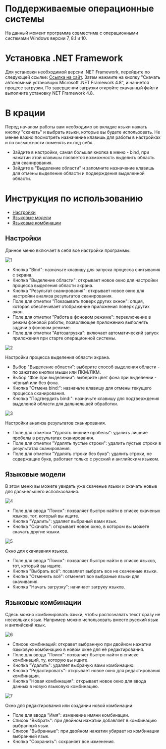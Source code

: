 # Поддерживаемые операционные системы
На данный момент программа совместима с операционными системами Windows версии 7, 8.1 и 10.

# Установка .NET Framework
Для установки необходимой версии .NET Framework, перейдите по следующей ссылке: [Ссылка на сайт](https://support.microsoft.com/ru-ru/topic/microsoft-net-framework-4-8-автономный-установщик-для-windows-9d23f658-3b97-68ab-d013-aa3c3e7495e0). Затем нажмите на кнопку "Скачать автономный установщик Microsoft .NET Framework 4.8", и начнется процесс загрузки. По завершении загрузки откройте скачанный файл и выполните установку NET Framework 4.8.

# В крации
Перед началом работы вам необходимо во вкладке языки нажать кнопку "скачать" и выбрать языки, которые вы будете использовать.
Не менее важно посмотреть назначение клавишь для работы в настройках и по возможности поменять их под себя. 
- Зайдите в настройки, самая большая кнопка в меню - bind, при нажатии этой клавишы появяется возможность выделить область для сканирования. 
- Зайдите в "Выделение области" и запомните назначение клавишь для отмены выделение области и подверждения выделенной области.

# Инструкция по использованию
- [Настройки](#настройки)
- [Языковые модели](#языковые-модели)
- [Языковые комбинации](#языковые-комбинации)

## Настройки
Данное меню включает в себя все настройки программы.

![1](https://github.com/Nerx2008/SceenshotTextRecognizer/assets/102707294/66b812cd-8492-43fd-af9d-dd23f5432baa)
- Кнопка "Bind": назначьте клавишу для запуска процесса считывания с экрана.
- Кнопка "Выделение области": открывает новое окно для настройки процесса выделения области экрана.
- Кнопка "Результат сканирования": открывает новое окно для настройки анализа результатов сканирования.
- Поле для отметки "Показывать поверх других окнон": опция, которая обеспечивает отображение приложения поверх других окон.
- Поле для отметки "Работа в фоновом режиме": переключение в режим фоновой работы, позволяющее приложению выполнять задачи в фоновом режиме.
- Поле для отметки "Автозагрузка": включает автоматический запуск приложения при старте операционной системы.
  
![2](https://github.com/Nerx2008/SceenshotTextRecognizer/assets/102707294/1d041415-5cdc-4f6a-b886-ad5931a242b9)

Настройки процесса выделения области экрана.
- Выбор "Выделение области": выберите способ выделения области - по зажатию кнопки мыши или ПКМ/ЛКМ.
- Выбор "Фон при выделении": выберите цвет фона при выделении - чёрный или без фона.
- Кнопка "Отмена bind:": назначьте клавишу для отмены текущего процесса сканирования.
- Кнопка "Подтвердить bind:": назначьте клавишу для подтверждения выделеной области для дальнельшей обработки.

![3](https://github.com/Nerx2008/SceenshotTextRecognizer/assets/102707294/6346d879-4de7-4e43-b6ca-0ea82c3ac067)

Настройки анализа результатов сканирования.
- Поле для отметки "Удалять лишние пробелы": удалить лишние пробелы в результатах сканирования.
- Поле для отметки "Удалять пустые строки": удалить пустые строки в результатах сканирования.
- Поле для отметки "Удалять строки без букв": удалить строки, не содержащие букв, работает только с русский и английским языком.

## Языковые модели
В этом меню вы можете увидеть уже скаченые языки и скачать новые для дальнельшего использования.

![4](https://github.com/Nerx2008/SceenshotTextRecognizer/assets/102707294/4847136f-1466-49d4-bb15-eb7b36ff0c5e)
- Поле для ввода "Поиск": позваляет быстро найти в списке скаченых языков, тот, который вы ищите.
- Кнопка "Удалить": удаляет выбраный вами язык.
- Кнопка "Скачать": открывает новое окно, в котором вы можете скачать другие языки.

![5](https://github.com/Nerx2008/SceenshotTextRecognizer/assets/102707294/01670ed2-a40b-4f93-8b84-5ff0ea63d6fe)

Окно для скачивания языков.
- Поле для ввода "Поиск": позваляет быстро найти в списке языков, тот, который вы ищите.
- Кнопка "Выбрать всё": позваляет выбрать все не скаченные языки.
- Кнопка "Отменить всё": отменяет все выбраные языки для скачивания.
- Кнопка "Начать загрузку": начинает загруку языков.
    
## Языковые комбинации
Сдесь можно комбинировать языки, чтобы распознавать текст сразу не нескольких язык. Например можно использовать вместе русский язык и английский язык.

![6](https://github.com/Nerx2008/SceenshotTextRecognizer/assets/102707294/cc6eafa4-be59-4ec4-8f9c-f1d584b668ff)
- Список комбинаций: откравет выбранную при двойном нажатии языковую комбинацию в новом окне для её редактирования.
- Поле для ввода "Поиск": позваляет быстро найти в списке комбинаций, ту, которую вы ищите.
- Кнопка "Удалить": удаляет выбраную вами комбинацию.
- Кнопка "Редактировать": открывает новое окно для редактирования комбинации.
- Кнопка "Новая комбинация": открывает новое окно для ввода данных в новую языковую комбинацию.

![7](https://github.com/Nerx2008/SceenshotTextRecognizer/assets/102707294/efe25d2f-de7d-4510-94ae-9914db2cb61a)

Окно для редактирования или создании новой комбинации
- Поле для ввода "Имя": изменение имяни комбинации.
- Список "Выбрать": при двойном нажатии добавляет в комбинацию выбранный язык.
- Список "Выбранные": при двойном нажатии убирает из комбинации выбранный язык.
- Кнопка "Сохранить": сохраняет все изменения.
